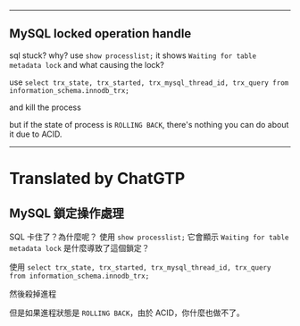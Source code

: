 <!--HugoNoteFlag-->

---


## MySQL locked operation handle

sql stuck? why?
use `show processlist;`
it shows `Waiting for table metadata lock`
and what causing the lock?

use `select trx_state, trx_started, trx_mysql_thread_id, trx_query from information_schema.innodb_trx;`

and kill the process

but if the state of process is `ROLLING BACK`, there's nothing you can do about it due to ACID.






---

<!--HugoNoteZhFlag-->

# Translated by ChatGTP

## MySQL 鎖定操作處理

SQL 卡住了？為什麼呢？
使用 `show processlist;`
它會顯示 `Waiting for table metadata lock`
是什麼導致了這個鎖定？

使用 `select trx_state, trx_started, trx_mysql_thread_id, trx_query from information_schema.innodb_trx;`

然後殺掉進程

但是如果進程狀態是 `ROLLING BACK`，由於 ACID，你什麼也做不了。